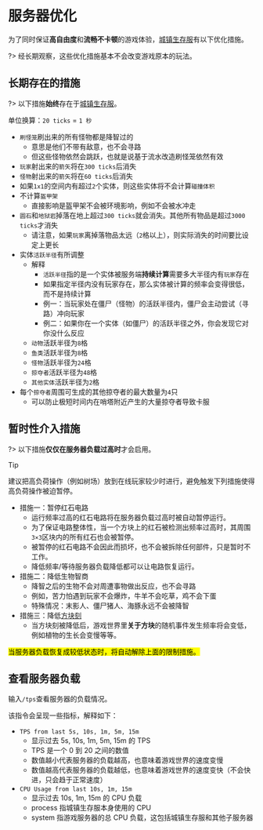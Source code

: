# 服务器优化

为了同时保证**高自由度**和**流畅不卡顿**的游戏体验，[城镇生存服](/sur)有以下优化措施。

?> 经长期观察，这些优化措施基本不会改变游戏原本的玩法。

## 长期存在的措施

?> 以下措施**始终**存在于[城镇生存服](/sur)。

单位换算：`20 ticks` = `1 秒`

- `刷怪笼`刷出来的所有怪物都是降智过的
  - 意思是他们不带有敌意，也不会寻路
  - 但这些怪物依然会跳跃，也就是说基于流水改造刷怪笼依然有效
- `玩家`射出来的`箭矢`将在`300 ticks`后消失
- `怪物`射出来的`箭矢`将在`60 ticks`后消失
- 如果`1x1`的空间内有超过`2`个实体，则这些实体将不会计算`碰撞体积`
- 不计算`盔甲架`
  - 直接影响是盔甲架不会被环境影响，例如不会被水冲走
- `圆石`和`地狱岩`掉落在地上超过`300 ticks`就会消失。其他所有物品是超过`3000 ticks`才消失
  - 请注意，如果`玩家`离掉落物品太远（`2`格以上），则实际消失的时间要比设定上更长
- 实体`活跃半径`有所调整
  - 解释
    - `活跃半径`指的是一个实体被服务端**持续计算**需要多大半径内有`玩家`存在
    - 如果指定半径内没有玩家存在，那么实体被计算的频率会变得很低，而不是持续计算
    - 例一：当玩家处在僵尸（怪物）的活跃半径内，僵尸会主动尝试（寻路）冲向玩家
    - 例二：如果你在一个实体（如僵尸）的活跃半径之外，你会发现它对你没什么反应
  - `动物`活跃半径为`8`格
  - `鱼类`活跃半径为`8`格
  - `怪物`活跃半径为`24`格
  - `掠夺者`活跃半径为`48`格
  - `其他实体`活跃半径为`2`格
- 每个`掠夺者`周围可生成的其他掠夺者的最大数量为`4`只
  - 可以防止极短时间内在哨塔附近产生的大量掠夺者导致卡服

## 暂时性介入措施

?>  以下措施**仅仅在服务器负载过高时**才会启用。

> [!tip]
> 建议把高负荷操作（例如树场）放到在线玩家较少时进行，避免触发下列措施使得高负荷操作被迫暂停。

- 措施一：暂停红石电路
  - 运行频率过高的红石电路将在服务器负载过高时被自动暂停运行。
  - 为了保证电路整体性，当一个方块上的红石被检测出频率过高时，其周围`3×3`区块内的所有红石也会被暂停。
  - 被暂停的红石电路不会因此而损坏，也不会被拆除任何部件，只是暂时不工作。
  - 降低频率/等待服务器负载降低都可以让电路恢复运行。
- 措施二：降低生物智商
  - 降智之后的生物不会对周遭事物做出反应，也不会寻路
  - 例如，苦力怕遇到玩家不会爆炸，牛羊不会吃草，鸡不会下蛋
  - 特殊情况：末影人、僵尸猪人、海豚永远不会被降智
- 措施三：降低[方块刻](https://minecraft-zh.gamepedia.com/%E5%88%BB#.E6.96.B9.E5.9D.97.E5.88.BB)
  - 当方块刻被降低后，游戏世界里**关于方块**的随机事件发生频率将会变低，例如植物的生长会变慢等等。

<mark>当服务器负载恢复成较低状态时，将自动解除上面的限制措施。</mark>

## 查看服务器负载

输入`/tps`查看服务器的负载情况。

该指令会呈现一些指标，解释如下：

- `TPS from last 5s, 10s, 1m, 5m, 15m`
  - 显示过去 5s, 10s, 1m, 5m, 15m 的 TPS
  - TPS 是一个 0 到 20 之间的数值
  - 数值越小代表服务器的负载越高，也意味着游戏世界的速度变慢
  - 数值越高代表服务器的负载越低，也意味着游戏世界的速度变快（不会快进，只会趋于正常速度）
- `CPU Usage from last 10s, 1m, 15m`
  - 显示过去 10s, 1m, 15m 的 CPU 负载
  - process 指城镇生存服本身使用的 CPU
  - system 指游戏服务器的总 CPU 负载，这包括城镇生存服和其他子服务器
